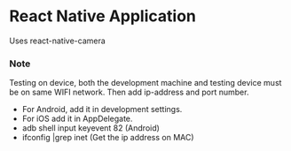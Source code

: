 React Native Application
========================
Uses react-native-camera

### Note
Testing on device, both the development machine and testing device must be on same WIFI network.
Then add ip-address and port number.

  - For Android, add it in development settings.
  - For iOS add it in AppDelegate.
  - adb shell input keyevent 82 (Android)
  - ifconfig |grep inet (Get the ip address on MAC)

